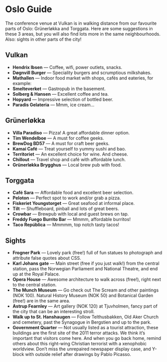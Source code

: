 
# Oslo Guide

The conference venue at Vulkan is in walking distance from our favourite parts of Oslo: Grünerløkka and Torggata. Here are some suggestions in these 3 areas, but you will also find lots more in the same neighbourhoods. Also: sights in other parts of the city!

## Vulkan
* **Hendrix Ibsen** — Coffee, wifi, power outlets, snacks.
* **Døgnvill Burger** — Speciality burgers and scrumptious milkshakes.
* **Mathallen** — Indoor food market with shops, cafés and eateries, for example:
* **Smelteverket** — Gastropub in the basement.
* **Solberg & Hansen** — Excellent coffee and tea.
* **Hopyard** — Impressive selection of bottled beer.
* **Paradis Gelateria** — Mmm, ice cream…

## Grünerløkka
* **Villa Paradiso** — Pizza! A great affordable dinner option.
* **Tim Wendelboe** — A must for coffee geeks.
* **BrewDog BD57** — A must for craft beer geeks.
* **Kamai Café** — Treat yourself to yummy sushi and bao.
* **Territoriet** — An excellent choice for wine. And cheese.
* **Chillout** — Travel shop and café with affordable lunch.
* **Grünerløkka Brygghus** — Local brew pub with food.

## Torggata
* **Café Sara** — Affordable food and excellent beer selection.
* **Peloton** — Perfect spot to work and/or grab a pizza.
* **Fiskeriet Youngstorget** — Great seafood at informal place.
* **Tilt** — Shuffleboard, pinball and lots of great beers.
* **Crowbar** — Brewpub with local and guest brews on tap.
* **Freddy Fuego Burrito Bar** — Mmmm, affordable burritos!
* **Taco República** — Mmmmm, top notch tasty tacos!

## Sights
* **Frogner Park** — Lovely park (free!) full of fun statues to photograph and attribute false quotes about CSS.
* **Karl Johans gate** — Main street (free if you just walk!) from the central station, pass the Norwegian Parliament and National Theatre, and end up at the Royal Palace.
* **Opera House** — Awesome architecture to walk across (free!), right next to the central station.
* **The Munch Museum** — Go check out The Scream and other paintings (NOK 100). Natural History Museum (NOK 50) and Botanical Garden (free!) are in the same area.
* **Astrup Fearnley** — Art gallery (NOK 120) at Tjuvholmen, fancy part of the city that can be an interesting stroll.
* **Walk up to St. Hanshaugen** — Follow Telthusbakken, Old Aker Church and 
cemetery, past the Synagogue in Bergstien and up to the park.
* **Government Quarter** — Not usually listed as a tourist attraction, these buildings are the first site of the 2011 terror attacks. We think it’s important that visitors come here. And when you go back home, remind others about this right-wing Christian terrorist with a xenophobic worldview. Don’t miss the unrepaired newspaper display case, and Y-block with outside relief after drawings by Pablo Picasso.
